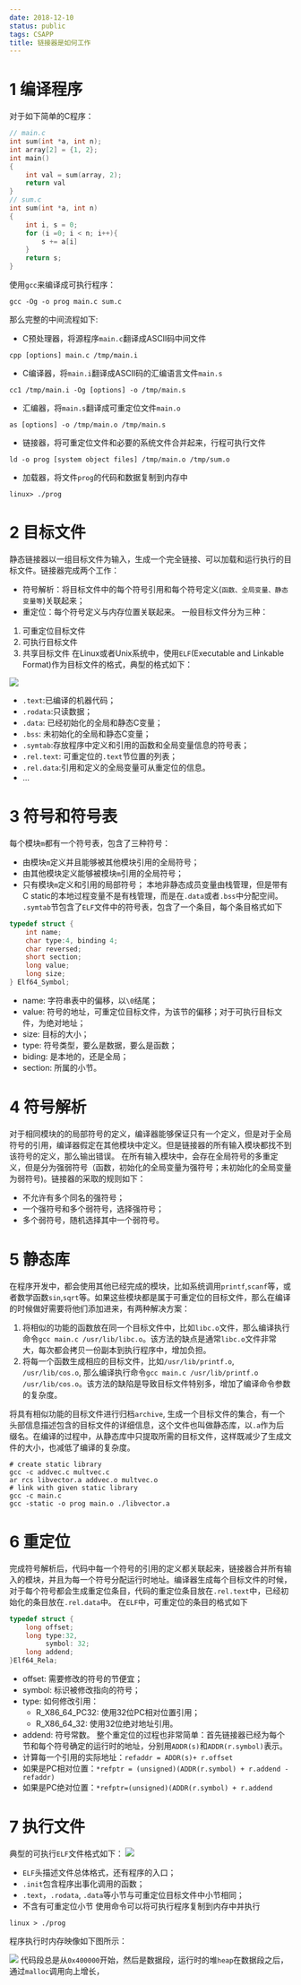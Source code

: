 ```yaml
---
date: 2018-12-10
status: public
tags: CSAPP
title: 链接器是如何工作
---
```

# 1 编译程序
对于如下简单的C程序：
```c
// main.c
int sum(int *a, int n);
int array[2] = {1, 2};
int main()
{
    int val = sum(array, 2);
    return val
}
// sum.c
int sum(int *a, int n)
{
    int i, s = 0;
    for (i =0; i < n; i++){
        s += a[i]
    }
    return s;
}
```
使用`gcc`来编译成可执行程序：
```shell
gcc -Og -o prog main.c sum.c
```
那么完整的中间流程如下:
- C预处理器，将源程序`main.c`翻译成ASCII码中间文件
```shell
cpp [options] main.c /tmp/main.i
```
- C编译器，将`main.i`翻译成ASCII码的汇编语言文件`main.s`
```shell
cc1 /tmp/main.i -Og [options] -o /tmp/main.s
```
- 汇编器，将`main.s`翻译成可重定位文件`main.o`
```shell
as [options] -o /tmp/main.o /tmp/main.s
```
- 链接器，将可重定位文件和必要的系统文件合并起来，行程可执行文件
```shell
ld -o prog [system object files] /tmp/main.o /tmp/sum.o
```
- 加载器，将文件`prog`的代码和数据复制到内存中
```
linux> ./prog
```
# 2 目标文件
静态链接器以一组目标文件为输入，生成一个完全链接、可以加载和运行执行的目标文件。链接器完成两个工作：
- 符号解析：将目标文件中的每个符号引用和每个符号定义(`函数、全局变量、静态变量等`)关联起来；
- 重定位：每个符号定义与内存位置关联起来。
一般目标文件分为三种：
1. 可重定位目标文件
2. 可执行目标文件
3. 共享目标文件
在Linux或者Unix系统中，使用`ELF`(Executable and Linkable Format)作为目标文件的格式，典型的格式如下：

![](./_image/2018-12-10-21-24-42.jpg)
- `.text`:已编译的机器代码；
- `.rodata`:只读数据；
- `.data`: 已经初始化的全局和静态C变量；
- `.bss`:  未初始化的全局和静态C变量；
- `.symtab`:存放程序中定义和引用的函数和全局变量信息的符号表；
- `.rel.text`: 可重定位的`.text`节位置的列表；
- `.rel.data`:引用和定义的全局变量可从重定位的信息。
- ...

# 3 符号和符号表
每个模块`m`都有一个符号表，包含了三种符号：
- 由模块`m`定义并且能够被其他模块引用的全局符号；
- 由其他模块定义能够被模块`m`引用的全局符号；
- 只有模块`m`定义和引用的局部符号；
本地非静态成员变量由栈管理，但是带有C static的本地过程变量不是有栈管理，而是在`.data`或者`.bss`中分配空间。
`.symtab`节包含了`ELF`文件中的符号表，包含了一个条目，每个条目格式如下
```C
typedef struct {
    int name;
    char type:4, binding 4;
    char reversed;
    short section;
    long value;
    long size;
} Elf64_Symbol;
```
- name: 字符串表中的偏移，以`\0`结尾；
- value: 符号的地址，可重定位目标文件，为该节的偏移；对于可执行目标文件，为绝对地址；
- size: 目标的大小；
- type: 符号类型，要么是数据，要么是函数；
- biding: 是本地的，还是全局；
- section: 所属的小节。

# 4 符号解析
对于相同模块的的局部符号的定义，编译器能够保证只有一个定义，但是对于全局符号的引用，编译器假定在其他模块中定义。但是链接器的所有输入模块都找不到该符号的定义，那么输出错误。
在所有输入模块中，会存在全局符号的多重定义，但是分为强弱符号（函数，初始化的全局变量为强符号；未初始化的全局变量为弱符号)。链接器的采取的规则如下：
- 不允许有多个同名的强符号；
- 一个强符号和多个弱符号，选择强符号；
- 多个弱符号，随机选择其中一个弱符号。

# 5 静态库
在程序开发中，都会使用其他已经完成的模块，比如系统调用`printf`,`scanf`等，或者数学函数`sin`,`sqrt`等。如果这些模块都是属于可重定位的目标文件，那么在编译的时候做好需要将他们添加进来，有两种解决方案：
1. 将相似的功能的函数放在同一个目标文件中，比如`libc.o`文件，那么编译执行命令`gcc main.c /usr/lib/libc.o`。该方法的缺点是通常`libc.o`文件非常大，每次都会拷贝一份副本到执行程序中，增加负担。
2. 将每一个函数生成相应的目标文件，比如`/usr/lib/printf.o`, `/usr/lib/cos.o`, 那么编译执行命令`gcc main.c /usr/lib/printf.o /usr/lib/cos.o`。该方法的缺陷是导致目标文件特别多，增加了编译命令参数的复杂度。

将具有相似功能的目标文件进行归档`archive`, 生成一个目标文件的集合，有一个头部信息描述包含的目标文件的详细信息，这个文件也叫做静态库，以`.a`作为后缀名。在编译的过程中，从静态库中只提取所需的目标文件，这样既减少了生成文件的大小，也减低了编译的复杂度。
```shell
# create static library
gcc -c addvec.c multvec.c
ar rcs libvector.a addvec.o multvec.o
# link with given static library
gcc -c main.c
gcc -static -o prog main.o ./libvector.a
```
# 6 重定位
完成符号解析后，代码中每一个符号的引用的定义都关联起来，链接器合并所有输入的模块，并且为每一个符号分配运行时地址。编译器生成每个目标文件的时候，对于每个符号都会生成重定位条目，代码的重定位条目放在`.rel.text`中，已经初始化的条目放在`.rel.data`中。
在`ELF`中，可重定位的条目的格式如下
```C
typedef struct {
    long offset;
    long type:32,
         symbol: 32;
    long addend;        
}Elf64_Rela;
```
- offset: 需要修改的符号的节便宜；
- symbol: 标识被修改指向的符号；
- type: 如何修改引用：
    - R_X86_64_PC32: 使用32位PC相对位置引用；
    - R_X86_64_32: 使用32位绝对地址引用。
- addend: 符号常数。
整个重定位的过程也非常简单：首先链接器已经为每个节和每个符号确定的运行时的地址，分别用`ADDR(s)`和`ADDR(r.symbol)`表示。
- 计算每一个引用的实际地址：`refaddr = ADDR(s)+ r.offset`
- 如果是PC相对位置：`*refptr = (unsigned)(ADDR(r.symbol) + r.addend - refaddr)`
- 如果是PC绝对位置：`*refptr=(unsigned)(ADDR(r.symbol) + r.addend`
# 7 执行文件
典型的可执行`ELF`文件格式如下：
![](./_image/2018-12-15-11-25-13.jpg)
- `ELF`头描述文件总体格式，还有程序的入口；
- `.init`包含程序出事化调用的函数；
- `.text`，`.rodata`, `.data`等小节与可重定位目标文件中小节相同；
- 不含有可重定位小节
使用命令可以将可执行程序复制到内存中并执行
```shell
linux > ./prog
```
程序执行时内存映像如下图所示：

![](./_image/2018-12-15-11-34-42.jpg)
代码段总是从`0x400000`开始，然后是数据段，运行时的堆`heap`在数据段之后，通过`malloc`调用向上增长，
